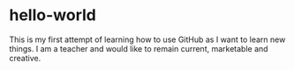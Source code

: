 # hello-world

This is my first attempt of learning how to use GitHub as I want to learn new things.
I am a teacher and would like to remain current, marketable and creative.
